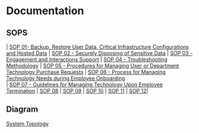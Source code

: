 # Documentation
## SOPS

| [SOP 01- Backup, Restore User Data, Critical Infrastructure Configurations and Hosted Data](https://github.com/GSD-Solutions-Group/Documentation/blob/main/SOP%2001%20-%20Backup%2C%20Restore%20User%20Data%2C%20Critical%20Infrastructure%20Configurations%20and%20Hosted%20Data.md) | [SOP 02 - Securely Disposing of Sensitive Data](https://github.com/GSD-Solutions-Group/Documentation/blob/main/SOP%2002%20-%20Securely%20Disposing%20of%20Sensitive%20Data.md)
| [SOP 03 - Engagement and Interactions Support](https://github.com/GSD-Solutions-Group/Documentation/blob/main/SOP%2003%20-%20Engagement%20and%20Interactions%20Support.md) | [SOP 04 - Troubleshooting Methodology](https://github.com/GSD-Solutions-Group/Documentation/blob/main/SOP%2004%20-%20Troubleshooting%20Methodology.md)
| [SOP 05 - Procedures for Managing User or Department Technology Purchase Requests](https://github.com/GSD-Solutions-Group/Documentation/blob/main/SOP%2005%20-%20Procedures%20for%20Managing%20User%20or%20Department%20Technology%20Purchase%20Requests.md) | [SOP 06 - Process for Managing Technology Needs during Employee Onboarding](https://github.com/GSD-Solutions-Group/Documentation/blob/main/SOP%2006%20-%20Process%20for%20Managing%20Technology%20Needs%20during%20Employee%20Onboarding.md)  
| [SOP 07 - Guidelines for Managing Technology Upon Employee Termination](https://github.com/GSD-Solutions-Group/Documentation/blob/main/SOP%2007%20-%20Guidelines%20for%20Managing%20Technology%20Upon%20Employee%20Termination.md) | [SOP 08](https://github.com/GSD-Solutions-Group/Documentation/blob/main/SOP8)
| [SOP 09](https://github.com/GSD-Solutions-Group/Documentation/blob/main/SOP9) | [SOP 10](https://github.com/GSD-Solutions-Group/Documentation/blob/main/SOP10)
| [SOP 11](https://github.com/GSD-Solutions-Group/Documentation/blob/main/SOP11) | [SOP 12](https://github.com/GSD-Solutions-Group/Documentation/blob/main/SOP%2012)|


 ## Diagram
 [System Topology](https://github.com/GSD-Solutions-Group/Documentation/blob/main/SystemTopology.jpg)
